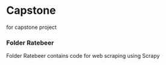 # Capstone
for capstone project

### Folder Ratebeer
Folder Ratebeer contains code for web scraping using Scrapy  
